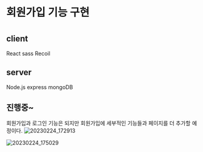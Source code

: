 <h1>회원가입 기능 구현<h1>
 <h2>client</h2>
 
React sass Recoil

## server
 
Node.js express mongoDB
 
## 진행중~
 
 회원가입과 로그인 기능은 되지만 회원가입에 세부적인 기능들과 페이지를 더 추가할 예정이다.
![20230224_172913](https://user-images.githubusercontent.com/123912121/221130478-bcde8c74-a876-4340-8e13-9240a551b691.png)
 
 ![20230224_175029](https://user-images.githubusercontent.com/123912121/221134402-22940821-0d03-45df-a1c4-83df2b003f07.png)

